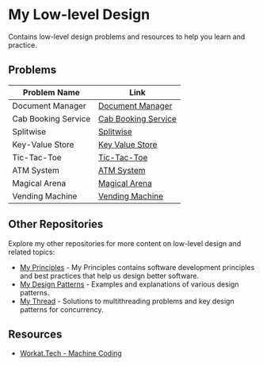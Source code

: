 # My Low-level Design

Contains low-level design problems and resources to help you learn and practice.

## Problems

| Problem Name                | Link                                                                 |
|-----------------------------|----------------------------------------------------------------------|
| Document Manager            | [Document Manager](https://github.com/pawanpk87/My-Low-Level-Design/tree/main/DocumentManager)      |
| Cab Booking Service         | [Cab Booking Service](https://github.com/pawanpk87/My-Low-Level-Design/tree/main/CabBookingService) |
| Splitwise                   | [Splitwise](https://github.com/pawanpk87/My-Low-Level-Design/tree/main/Splitwise)                   |
| Key-Value Store             | [Key Value Store](https://github.com/pawanpk87/My-Low-Level-Design/tree/main/Key%20Value%20Store)   |
| Tic-Tac-Toe                 | [Tic-Tac-Toe](https://github.com/pawanpk87/My-Low-Level-Design/tree/main/TicTacToe)                 |
| ATM System                  | [ATM System](https://github.com/pawanpk87/My-Low-Level-Design/tree/main/ATM%20System)               |
| Magical Arena               | [Magical Arena](https://github.com/pawanpk87/My-Low-Level-Design/tree/main/Magical%20Arena)         |
| Vending Machine             | [Vending Machine](https://github.com/pawanpk87/My-Low-Level-Design/tree/main/Vending%20Machine)     |

## Other Repositories

Explore my other repositories for more content on low-level design and related topics:

- [My Principles](https://github.com/pawanpk87/My-Principles) - My Principles contains software development principles and best practices that help us design better software.
- [My Design Patterns](https://github.com/pawanpk87/My-Design-Patterns) - Examples and explanations of various design patterns.
- [My Thread](https://github.com/pawanpk87/My-Thread) - Solutions to multithreading problems and key design patterns for concurrency.

## Resources

- [Workat.Tech - Machine Coding](https://workat.tech/machine-coding/)
